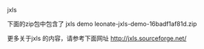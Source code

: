 jxls

下面的zip包中包含了 jxls demo
leonate-jxls-demo-16badf1af81d.zip

更多关于jxls 的内容，请参考下面网址 
http://jxls.sourceforge.net/